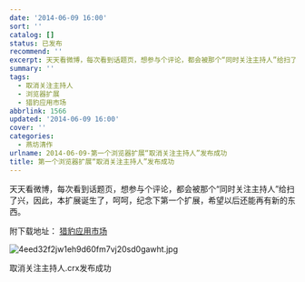 ```yaml
---
date: '2014-06-09 16:00'
sort: ''
catalog: []
status: 已发布
recommend: ''
excerpt: 天天看微博，每次看到话题页，想参与个评论，都会被那个“同时关注主持人”给扫了兴，因此，本扩展诞生了，呵呵，纪念下第一个扩展，希望以后还能再有新的东西。
summary: ''
tags:
  - 取消关注主持人
  - 浏览器扩展
  - 猎豹应用市场
abbrlink: 1566
updated: '2014-06-09 16:00'
cover: ''
categories:
  - 燕坊清作
urlname: 2014-06-09-第一个浏览器扩展“取消关注主持人”发布成功
title: 第一个浏览器扩展“取消关注主持人”发布成功
---
```


天天看微博，每次看到话题页，想参与个评论，都会被那个“同时关注主持人”给扫了兴，因此，本扩展诞生了，呵呵，纪念下第一个扩展，希望以后还能再有新的东西。


附下载地址： [猎豹应用市场](http://store.liebao.cn/top.html?type=recent#!pfakpoeogiocaaamlpaccgknggjdignp)


![4eed32f2jw1eh9d60fm7vj20sd0gawht.jpg](http://ww4.sinaimg.cn/large/4eed32f2jw1eh9d60fm7vj20sd0gawht.jpg)


取消关注主持人.crx发布成功

